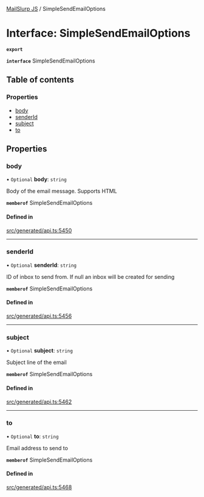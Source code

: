 [MailSlurp JS](../README.md) / SimpleSendEmailOptions

# Interface: SimpleSendEmailOptions

**`export`**

**`interface`** SimpleSendEmailOptions

## Table of contents

### Properties

- [body](SimpleSendEmailOptions.md#body)
- [senderId](SimpleSendEmailOptions.md#senderid)
- [subject](SimpleSendEmailOptions.md#subject)
- [to](SimpleSendEmailOptions.md#to)

## Properties

### body

• `Optional` **body**: `string`

Body of the email message. Supports HTML

**`memberof`** SimpleSendEmailOptions

#### Defined in

[src/generated/api.ts:5450](https://github.com/mailslurp/mailslurp-client/blob/1460b4d/src/generated/api.ts#L5450)

___

### senderId

• `Optional` **senderId**: `string`

ID of inbox to send from. If null an inbox will be created for sending

**`memberof`** SimpleSendEmailOptions

#### Defined in

[src/generated/api.ts:5456](https://github.com/mailslurp/mailslurp-client/blob/1460b4d/src/generated/api.ts#L5456)

___

### subject

• `Optional` **subject**: `string`

Subject line of the email

**`memberof`** SimpleSendEmailOptions

#### Defined in

[src/generated/api.ts:5462](https://github.com/mailslurp/mailslurp-client/blob/1460b4d/src/generated/api.ts#L5462)

___

### to

• `Optional` **to**: `string`

Email address to send to

**`memberof`** SimpleSendEmailOptions

#### Defined in

[src/generated/api.ts:5468](https://github.com/mailslurp/mailslurp-client/blob/1460b4d/src/generated/api.ts#L5468)

